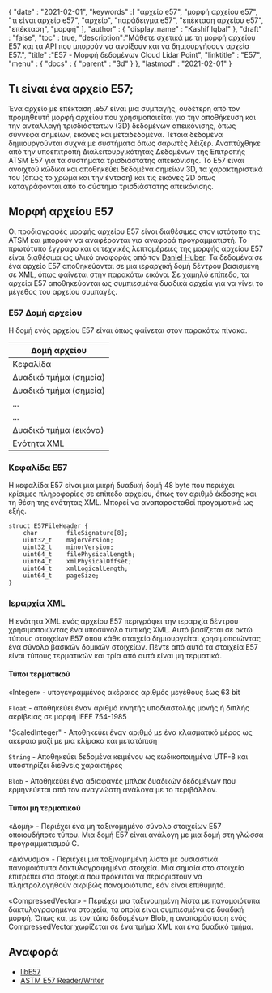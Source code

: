 {
  "date" : "2021-02-01",
  "keywords" :[ "αρχείο e57", "μορφή αρχείου e57", "τι είναι αρχείο e57", "αρχείο", "παράδειγμα e57", "επέκταση αρχείου e57", "επέκταση", "μορφή" ],
  "author" : {
    "display_name" : "Kashif Iqbal"
},
  "draft" : "false",
  "toc" : true,
  "description":"Μάθετε σχετικά με τη μορφή αρχείου E57 και τα API που μπορούν να ανοίξουν και να δημιουργήσουν αρχεία E57.",
  "title" :"E57 - Μορφή δεδομένων Cloud Lidar Point",
  "linktitle" : "E57",
  "menu" : {
    "docs" : {
      "parent" : "3d"
}
},
  "lastmod" : "2021-02-01"
}

## Τι είναι ένα αρχείο E57;

Ένα αρχείο με επέκταση .e57 είναι μια συμπαγής, ουδέτερη από τον προμηθευτή μορφή αρχείου που χρησιμοποιείται για την αποθήκευση και την ανταλλαγή τρισδιάστατων (3D) δεδομένων απεικόνισης, όπως σύννεφα σημείων, εικόνες και μεταδεδομένα. Τέτοια δεδομένα δημιουργούνται συχνά με συστήματα όπως σαρωτές λέιζερ. Αναπτύχθηκε από την υποεπιτροπή Διαλειτουργικότητας Δεδομένων της Επιτροπής ATSM E57 για τα συστήματα τρισδιάστατης απεικόνισης. Το E57 είναι ανοιχτού κώδικα και αποθηκεύει δεδομένα σημείων 3D, τα χαρακτηριστικά του (όπως το χρώμα και την ένταση) και τις εικόνες 2D όπως καταγράφονται από το σύστημα τρισδιάστατης απεικόνισης.

## Μορφή αρχείου E57

Οι προδιαγραφές μορφής αρχείου E57 είναι διαθέσιμες στον ιστότοπο της ATSM και μπορούν να αναφέρονται για αναφορά προγραμματιστή. Το πρωτότυπο έγγραφο και οι τεχνικές λεπτομέρειες της μορφής αρχείου E57 είναι διαθέσιμα ως υλικό αναφοράς από τον [Daniel Huber](https://paulbourke.net/dataformats/e57/2011-huber-e57-v3.pdf). Τα δεδομένα σε ένα αρχείο E57 αποθηκεύονται σε μια ιεραρχική δομή δέντρου βασισμένη σε XML, όπως φαίνεται στην παρακάτω εικόνα. Σε χαμηλό επίπεδο, τα αρχεία E57 αποθηκεύονται ως συμπιεσμένα δυαδικά αρχεία για να γίνει το μέγεθος του αρχείου συμπαγές.

### E57 Δομή αρχείου

Η δομή ενός αρχείου E57 είναι όπως φαίνεται στον παρακάτω πίνακα.

| Δομή αρχείου|
---|
|Κεφαλίδα|
|Δυαδικό τμήμα (σημεία)|
|Δυαδικό τμήμα (σημεία)|
|...|
|...|
|Δυαδικό τμήμα (εικόνα)|
|Ενότητα XML|

### Κεφαλίδα E57

Η κεφαλίδα E57 είναι μια μικρή δυαδική δομή 48 byte που περιέχει κρίσιμες πληροφορίες σε επίπεδο αρχείου, όπως τον αριθμό έκδοσης και τη θέση της ενότητας XML. Μπορεί να αναπαρασταθεί προγαματικά ως εξής.

```
struct E57FileHeader {
    char        fileSignature[8];
    uint32_t    majorVersion;
    uint32_t    minorVersion;
    uint64_t    filePhysicalLength;
    uint64_t    xmlPhysicalOffset;
    uint64_t    xmlLogicalLength;
    uint64_t    pageSize;
}
```

### Ιεραρχία XML

Η ενότητα XML ενός αρχείου E57 περιγράφει την ιεραρχία δέντρου χρησιμοποιώντας ένα υποσύνολο τυπικής XML. Αυτό βασίζεται σε οκτώ τύπους στοιχείων E57 όπου κάθε στοιχείο δημιουργείται χρησιμοποιώντας ένα σύνολο βασικών δομικών στοιχείων. Πέντε από αυτά τα στοιχεία E57 είναι τύπους τερματικών και τρία από αυτά είναι μη τερματικά.

#### Τύποι τερματικού

«Integer» - υπογεγραμμένος ακέραιος αριθμός μεγέθους έως 63 bit

`Float` - αποθηκεύει έναν αριθμό κινητής υποδιαστολής μονής ή διπλής ακρίβειας σε μορφή IEEE 754-1985

"ScaledInteger" - Αποθηκεύει έναν αριθμό με ένα κλασματικό μέρος ως ακέραιο μαζί με μια κλίμακα και μετατόπιση

`String` - Αποθηκεύει δεδομένα κειμένου ως κωδικοποιημένα UTF-8 και υποστηρίζει διεθνείς χαρακτήρες

`Blob` - Αποθηκεύει ένα αδιαφανές μπλοκ δυαδικών δεδομένων που ερμηνεύεται από τον αναγνώστη ανάλογα με το περιβάλλον.

#### Τύποι μη τερματικού

«Δομή» - Περιέχει ένα μη ταξινομημένο σύνολο στοιχείων E57 οποιουδήποτε τύπου. Μια δομή E57 είναι ανάλογη με μια δομή στη γλώσσα προγραμματισμού C.

«Διάνυσμα» - Περιέχει μια ταξινομημένη λίστα με ουσιαστικά πανομοιότυπα δακτυλογραφημένα στοιχεία. Μια σημαία στο στοιχείο επιτρέπει στα στοιχεία που πρόκειται να περιοριστούν να πληκτρολογηθούν ακριβώς πανομοιότυπα, εάν είναι επιθυμητό.

«CompressedVector» - Περιέχει μια ταξινομημένη λίστα με πανομοιότυπα δακτυλογραφημένα στοιχεία, τα οποία είναι συμπιεσμένα σε δυαδική μορφή. Όπως και με τον τύπο δεδομένων Blob, η αναπαράσταση ενός CompressedVector χωρίζεται σε ένα τμήμα XML και ένα δυαδικό τμήμα.

## Αναφορά

* [libE57](http://www.libe57.org/)
* [ASTM E57 Reader/Writer](https://docs.safe.com/fme/html/FME_Desktop_Documentation/FME_ReadersWriters/e57/e57.htm#:~:text=Overview,are%20structured%20as%20a%20tree. )

